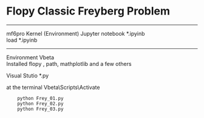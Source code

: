 # Flopy Classic Freyberg Problem

_______________________________
mf6pro Kernel (Environment)
    Jupyter notebook    *.ipyinb         
    load                *.ipyinb         

_______________________________
Environment  Vbeta  
Installed      flopy , path, mathplotlib and a few others

Visual Stutio            *.py 

at the terminal 
        Vbeta\Scripts\Activate

        python Frey_01.py
        python Frey_02.py
        python Frey_03.py

